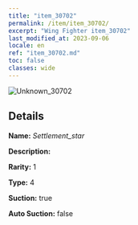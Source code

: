 ```yaml
---
title: "item_30702"
permalink: /item/item_30702/
excerpt: "Wing Fighter item_30702"
last_modified_at: 2023-09-06
locale: en
ref: "item_30702.md"
toc: false
classes: wide
---
```



 ![Unknown_30702](/images/item/Settlement_star_p.png)



## Details

 **Name:** *Settlement_star* 

 **Description:** 

 **Rarity:** 1 

 **Type:** 4 

 **Suction:** true 

 **Auto Suction:** false 


